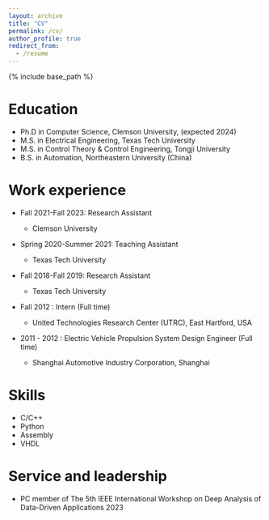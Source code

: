 ```yaml
---
layout: archive
title: "CV"
permalink: /cv/
author_profile: true
redirect_from:
  - /resume
---
```


{% include base_path %}

Education
======
* Ph.D in Computer Science, Clemson University, (expected 2024)
* M.S. in Electrical  Engineering, Texas Tech University
* M.S. in Control Theory & Control Engineering, Tongji University
* B.S. in Automation, Northeastern University (China)

Work experience
======
* Fall 2021-Fall 2023: Research Assistant
  * Clemson University
  <!-- * Duties included: Rowhammer detection, side-channel through mmWave sensing, EM side-channel  -->
  <!-- * Supervisor: Dr. Zhenkai Zhang -->

* Spring 2020-Summer 2021: Teaching Assistant
  * Texas Tech University
  <!-- * Duties included: Instructing a Lab, TA of Classes -->
  <!-- * Supervisor: Dr. Zhenkai Zhang -->

* Fall 2018-Fall 2019: Research Assistant
  * Texas Tech University

* Fall 2012  : Intern (Full time)
  * United Technologies Research Center (UTRC), East Hartford, USA 

* 2011 - 2012 : Electric Vehicle Propulsion System Design Engineer (Full time)
  * Shanghai Automotive Industry Corporation, Shanghai 

    

  
Skills
======
* C/C++
* Python
* Assembly
* VHDL


<!-- 
Talks
======
  <ul>{% for post in site.talks %}
    {% include archive-single-talk-cv.html %}
  {% endfor %}</ul>
  
Teaching
======
  <ul>{% for post in site.teaching %}
    {% include archive-single-cv.html %}
  {% endfor %}</ul> -->
  
Service and leadership
======
* PC member of The 5th IEEE International Workshop on Deep Analysis of Data-Driven Applications 2023

